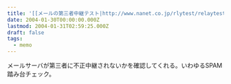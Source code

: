 ```yaml
---
title: '[[メールの第三者中継テスト|http://www.nanet.co.jp/rlytest/relaytest.html]]'
date: 2004-01-30T00:00:00.000Z
lastmod: 2004-01-31T02:59:25.000Z
draft: false
tags:
  - memo
---
```


メールサーバが第三者に不正中継されないかを確認してくれる。いわゆるSPAM踏み台チェック。

